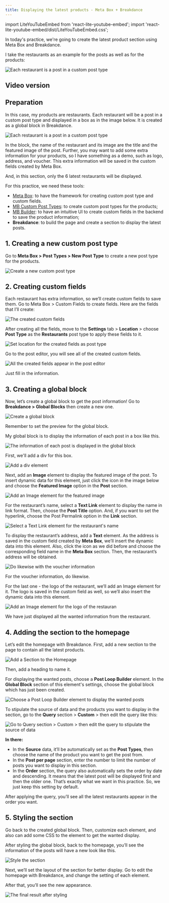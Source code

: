 ```yaml
---
title: Displaying the latest products - Meta Box + Breakdance
---
```

import LiteYouTubeEmbed from 'react-lite-youtube-embed';
import 'react-lite-youtube-embed/dist/LiteYouTubeEmbed.css';

In today's practice, we're going to create the latest product section using Meta Box and Breakdance.

I take the restaurants as an example for the posts as well as for the products:

![Each restaurant is a post in a custom post type](https://i.imgur.com/sTREMWQ.png)

## Video version

<LiteYouTubeEmbed id='HrhJUBQA7Uk' />

## Preparation

In this case, my products are restaurants. Each restaurant will be a post in a custom post type and displayed in a box as in the image below. It is created as a global block in Breakdance.

![Each restaurant is a post in a custom post type](https://i.imgur.com/OFq9unJ.png)

In the block, the name of the restaurant and its image are the title and the featured image of the post. Further, you may want to add some extra information for your products, so I have something as a demo, such as logo, address, and voucher. This extra information will be saved in the custom fields created by Meta Box.

And, in this section, only the 6 latest restaurants will be displayed.

For this practice, we need these tools:

* [Meta Box](https://wordpress.org/plugins/mb-custom-post-type/): to have the framework for creating custom post type and custom fields.
* [MB Custom Post Types](https://metabox.io/plugins/custom-post-type/): to create custom post types for the products;
* [MB Builder](https://metabox.io/plugins/meta-box-builder/): to have an intuitive UI to create custom fields in the backend to save the product information;
* **Breakdance**: to build the page and create a section to display the latest posts.

## 1. Creating a new custom post type

Go to **Meta Box > Post Types > New Post Type** to create a new post type for the products.

![Create a new custom post type](https://i.imgur.com/ZwkLvos.png)

## 2. Creating custom fields

Each restaurant has extra information, so we’ll create custom fields to save them. Go to Meta Box > Custom Fields to create fields. Here are the fields that I’ll create:

![The created custom fields](https://i.imgur.com/ZJ7E9r5.png)

After creating all the fields, move to the **Settings** tab > **Location** > choose **Post Type** as the **Restaurants** post type to apply these fields to it.

![Set location for the created fields as post type](https://i.imgur.com/c2WVoJv.png)

Go to the post editor, you will see all of the created custom fields.

![All the created fields appear in the post editor](https://i.imgur.com/0by2k0P.png)

Just fill in the information.

## 3. Creating a global block

Now, let’s create a global block to get the post information! Go to **Breakdance > Global Blocks** then create a new one.

![Create a global block](https://i.imgur.com/yydOEph.png)

Remember to set the preview for the global block.

My global block is to display the information of each post in a box like this.

![The information of each post is displayed in the global block](https://i.imgur.com/upsbvVj.png)

First, we'll add a div for this box.

![Add a div element](https://i.imgur.com/EMwkovo.png)

Next, add an **Image** element to display the featured image of the post. To insert dynamic data for this element, just click the icon in the image below and choose the **Featured Image** option in the **Post** section.

![Add an Image element for the featured image](https://i.imgur.com/DGURTdQ.png)

For the restaurant’s name, select a **Text Link** element to display the name in link format. Then, choose the **Post Title** option. And, if you want to set the hyperlink, choose the Post Permalink option in the **Link** section.

![Select a Text Link element for the restaurant's name](https://i.imgur.com/tstVynR.gif)

To display the restaurant’s address, add a **Text** element. As the address is saved in the custom field created by **Meta Box**, we’ll insert the dynamic data into this element. Also, click the icon as we did before and choose the corresponding field name in the **Meta Box** section. Then, the restaurant’s address will be obtained.

![Do likewise with the voucher information](https://i.imgur.com/ZooOCEx.gif)

For the voucher information, do likewise.

For the last one - the logo of the restaurant, we’ll add an Image element for it. The logo is saved in the custom field as well, so we’ll also insert the dynamic data into this element.

![Add an Image element for the logo of the restauran](https://i.imgur.com/lN1j9eg.gif)

We have just displayed all the wanted information from the restaurant.

## 4. Adding the section to the homepage

Let’s edit the homepage with Breakdance. First, add a new section to the page to contain all the latest products.

![Add a Section to the Homepage](https://i.imgur.com/7We9NeN.png)

Then, add a heading to name it.

For displaying the wanted posts, choose a **Post Loop Builder** element. In the **Global Block** section of this element's settings, choose the global block which has just been created.

![Choose a Post Loop Builder element to display the wanted posts](https://i.imgur.com/zuKFTsx.png)

To stipulate the source of data and the products you want to display in the section, go to the **Query** section > **Custom** > then edit the query like this:

![Go to Query section > Custom > then edit the query to stipulate the source of data](https://i.imgur.com/AgDuofT.png)

**In there:**

* In the **Source** data, it’ll be automatically set as the **Post Types**, then choose the name of the product you want to get the post from.
* In the **Post per page** section, enter the number to limit the number of posts you want to display in this section.
* In the **Order** section, the query also automatically sets the order by date and descending. It means that the latest post will be displayed first and then the older one. That’s exactly what we want in this practice. So, we just keep this setting by default.

After applying the query, you’ll see all the latest restaurants appear in the order you want.

## 5. Styling the section

Go back to the created global block. Then, customize each element, and also can add some CSS to the element to get the wanted display.

After styling the global block, back to the homepage, you’ll see the information of the posts will have a new look like this.

![Style the section](https://i.imgur.com/eA4bAZd.png)

Next, we’ll set the layout of the section for better display. Go to edit the homepage with Breakdance, and change the setting of each element.

After that, you’ll see the new appearance.

![The final result after styling](https://i.imgur.com/sTREMWQ.png)
